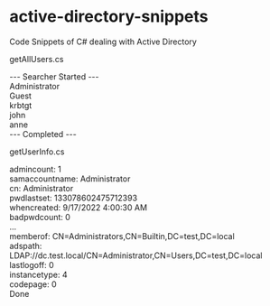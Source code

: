 # active-directory-snippets
Code Snippets of C# dealing with Active Directory

getAllUsers.cs

--- Searcher Started ---  
Administrator  
Guest  
krbtgt  
john  
anne  
--- Completed ---  

getUserInfo.cs

admincount: 1  
samaccountname: Administrator  
cn: Administrator  
pwdlastset: 133078602475712393  
whencreated: 9/17/2022 4:00:30 AM  
badpwdcount: 0  
...  
memberof: CN=Administrators,CN=Builtin,DC=test,DC=local  
adspath: LDAP://dc.test.local/CN=Administrator,CN=Users,DC=test,DC=local  
lastlogoff: 0  
instancetype: 4  
codepage: 0  
Done  

